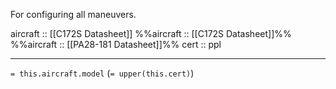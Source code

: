For configuring all maneuvers.

aircraft :: [[C172S Datasheet]]
%%aircraft :: [[C172S Datasheet]]%%
%%aircraft :: [[PA28-181 Datasheet]]%%
cert :: ppl

---

`= this.aircraft.model` (`= upper(this.cert)`)

